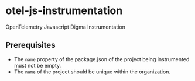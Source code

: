 # otel-js-instrumentation
OpenTelemetry Javascript Digma Instrumentation

## Prerequisites

- The `name` property of the package.json of the project being instrumented must not be empty.
- The `name` of the project should be unique within the organization.
